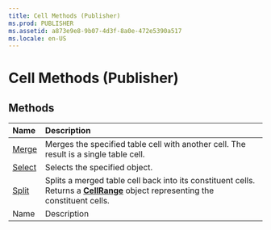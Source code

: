 ```yaml
---
title: Cell Methods (Publisher)
ms.prod: PUBLISHER
ms.assetid: a873e9e8-9b07-4d3f-8a0e-472e5390a517
ms.locale: en-US
---
```



# Cell Methods (Publisher)

## Methods



|**Name**|**Description**|
|:-----|:-----|
| [Merge](cell.merge-method-publisher.md)|Merges the specified table cell with another cell. The result is a single table cell.|
| [Select](cell.select-method-publisher.md)|Selects the specified object.|
| [Split](cell.split-method-publisher.md)|Splits a merged table cell back into its constituent cells. Returns a  **[CellRange](cellrange-object-publisher.md)** object representing the constituent cells.|
|Name|Description|

